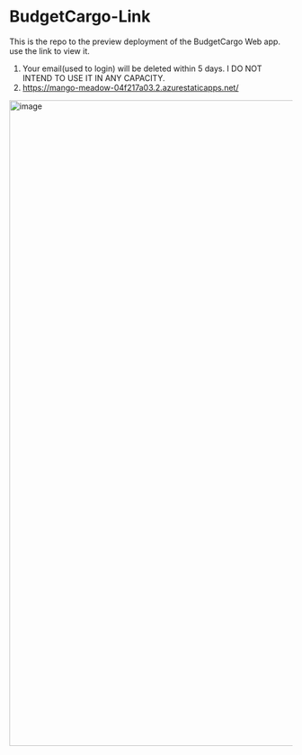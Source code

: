# BudgetCargo-Link
This is the repo to the preview deployment of the BudgetCargo Web app. use the link to view it.

1. Your email(used to login) will be deleted within 5 days. I DO NOT INTEND TO USE IT IN ANY CAPACITY.
2. https://mango-meadow-04f217a03.2.azurestaticapps.net/


<img width="995" height="1148" alt="image" src="https://github.com/user-attachments/assets/406c37c9-90fd-4d46-8b45-391909ebcc65" />


